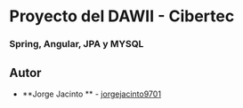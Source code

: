 # Proyecto del DAWII - Cibertec
### Spring, Angular, JPA y MYSQL

## Autor 

* **Jorge Jacinto ** - [jorgejacinto9701](https://github.com/jorgejacinto9701)
